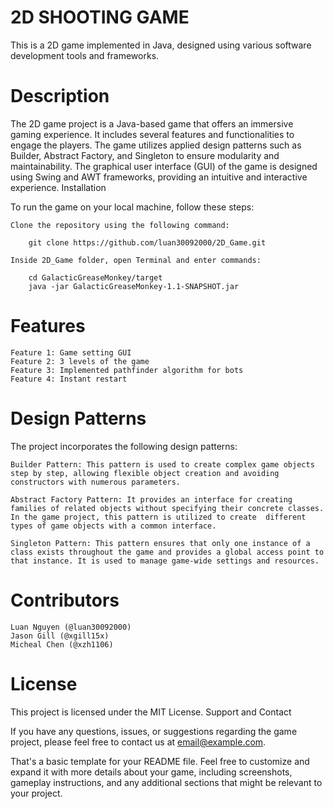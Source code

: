 # 2D SHOOTING GAME

This is a 2D game implemented in Java, designed using various software development tools and frameworks.

# Description

The 2D game project is a Java-based game that offers an immersive gaming experience. It includes several features and functionalities to engage the players. The game utilizes applied design patterns such as Builder, Abstract Factory, and Singleton to ensure modularity and maintainability. The graphical user interface (GUI) of the game is designed using Swing and AWT frameworks, providing an intuitive and interactive experience.
Installation

To run the game on your local machine, follow these steps:

    Clone the repository using the following command:

        git clone https://github.com/luan30092000/2D_Game.git

    Inside 2D_Game folder, open Terminal and enter commands:
        
        cd GalacticGreaseMonkey/target
        java -jar GalacticGreaseMonkey-1.1-SNAPSHOT.jar

# Features

    Feature 1: Game setting GUI
    Feature 2: 3 levels of the game
    Feature 3: Implemented pathfinder algorithm for bots 
    Feature 4: Instant restart


# Design Patterns

The project incorporates the following design patterns:

    Builder Pattern: This pattern is used to create complex game objects step by step, allowing flexible object creation and avoiding constructors with numerous parameters.

    Abstract Factory Pattern: It provides an interface for creating families of related objects without specifying their concrete classes. In the game project, this pattern is utilized to create  different types of game objects with a common interface.

    Singleton Pattern: This pattern ensures that only one instance of a class exists throughout the game and provides a global access point to that instance. It is used to manage game-wide settings and resources.

# Contributors

    Luan Nguyen (@luan30092000)
    Jason Gill (@xgill15x)
    Micheal Chen (@xzh1106)
    

# License

This project is licensed under the MIT License.
Support and Contact

If you have any questions, issues, or suggestions regarding the game project, please feel free to contact us at email@example.com.

That's a basic template for your README file. Feel free to customize and expand it with more details about your game, including screenshots, gameplay instructions, and any additional sections that might be relevant to your project.
